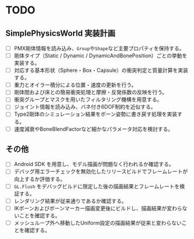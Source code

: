 # TODO

## SimplePhysicsWorld 実装計画
- [ ] PMX剛体情報を読み込み、`Group`や`Shape`など主要プロパティを保持する。
- [ ] 剛体タイプ（Static / Dynamic / DynamicAndBonePosition）ごとの挙動を実装する。
- [ ] 対応する基本形状（Sphere・Box・Capsule）の衝突判定と質量計算を実装する。
- [ ] 重力とオイラー積分による位置・速度の更新を行う。
- [ ] 剛体間および床との簡易衝突処理と摩擦・反発係数の反映を行う。
- [ ] 衝突グループとマスクを用いたフィルタリング機構を用意する。
- [ ] ジョイント情報を読み込み、バネ付き6DOF制約を近似する。
- [ ] Type2剛体のシミュレーション結果をボーン姿勢に書き戻す処理を実装する。
- [ ] 速度減衰やBoneBlendFactorなど細かなパラメータ対応を検討する。

## その他
- [ ] Android SDK を用意し、モデル描画が問題なく行われるか確認する。
- [ ] デバッグ用エラーチェックを無効化したリリースビルドでフレームレートが向上するか評価する。
- [ ] `GL.Flush` をデバッグビルドに限定した後の描画結果とフレームレートを検証する。
- [ ] レンダリング結果が従来通りであるか確認する。
- [ ] IKボーンおよびボーンマーカー描画変更後にビルドし、描画結果が変わらないことを確認する。
- [ ] メッシュループ外へ移動したUniform設定の描画結果が従来と変わらないことを確認する。
